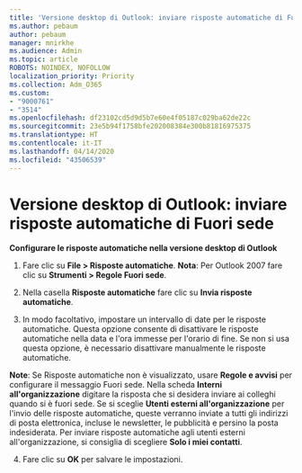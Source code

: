 ```yaml
---
title: 'Versione desktop di Outlook: inviare risposte automatiche di Fuori sede'
ms.author: pebaum
author: pebaum
manager: mnirkhe
ms.audience: Admin
ms.topic: article
ROBOTS: NOINDEX, NOFOLLOW
localization_priority: Priority
ms.collection: Adm_O365
ms.custom:
- "9000761"
- "3514"
ms.openlocfilehash: df23102cd5d9d5b7e60e4f05187c029ba62de22c
ms.sourcegitcommit: 23e5b94f1758bfe202008384e300b81816975375
ms.translationtype: HT
ms.contentlocale: it-IT
ms.lasthandoff: 04/14/2020
ms.locfileid: "43506539"
---
```

# <a name="outlook-desktop-send-out-of-office-replies"></a>Versione desktop di Outlook: inviare risposte automatiche di Fuori sede

**Configurare le risposte automatiche nella versione desktop di Outlook**

1. Fare clic su **File > Risposte automatiche**. **Nota**: Per Outlook 2007 fare clic su **Strumenti > Regole Fuori sede**.

2. Nella casella **Risposte automatiche** fare clic su **Invia risposte automatiche**.

3. In modo facoltativo, impostare un intervallo di date per le risposte automatiche. Questa opzione consente di disattivare le risposte automatiche nella data e l'ora immesse per l'orario di fine. Se non si usa questa opzione, è necessario disattivare manualmente le risposte automatiche.

**Note**: Se Risposte automatiche non è visualizzato, usare **Regole e avvisi** per configurare il messaggio Fuori sede. Nella scheda **Interni all'organizzazione** digitare la risposta che si desidera inviare ai colleghi quando si è fuori sede. Se si sceglie **Utenti esterni all'organizzazione** per l'invio delle risposte automatiche, queste verranno inviate a tutti gli indirizzi di posta elettronica, incluse le newsletter, le pubblicità e persino la posta indesiderata. Per inviare risposte automatiche agli utenti esterni all'organizzazione, si consiglia di scegliere **Solo i miei contatti**.

4. Fare clic su **OK** per salvare le impostazioni.
